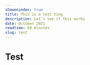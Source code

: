 ```yaml
---
showonindex: true
title: This is a test ting
description: Let's see if this works
date: October 2021
readtime: 69 minutes
slug: test
---
```

# Test